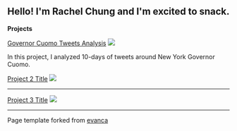 
Hello! I'm Rachel Chung and I'm excited to snack.
---

 **Projects**
 
[Governor Cuomo Tweets Analysis](/sample_page)
<img src="images/dummy_thumbnail.jpg?raw=true"/>

In this project, I analyzed 10-days of tweets around New York Governor Cuomo.

[Project 2 Title](/pdf/sample_presentation.pdf)
<img src="images/dummy_thumbnail.jpg?raw=true"/>

---
[Project 3 Title](http://example.com/)
<img src="images/dummy_thumbnail.jpg?raw=true"/>

---
<p style="font-size:14px; font-style: Verdana">Page template forked from <a href="https://github.com/evanca/quick-portfolio">evanca</a></p>
<!-- Remove above link if you don't want to attibute -->
